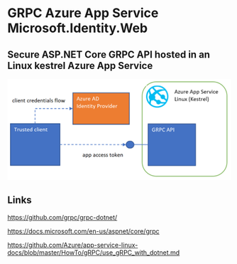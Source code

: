 # GRPC Azure App Service Microsoft.Identity.Web

## Secure ASP.NET Core GRPC API hosted in an Linux kestrel Azure App Service

![setup](https://github.com/damienbod/GrpcAzureAppServiceAppAuth/blob/main/images/appServiceGrpc_01.png)

## Links

https://github.com/grpc/grpc-dotnet/

https://docs.microsoft.com/en-us/aspnet/core/grpc

https://github.com/Azure/app-service-linux-docs/blob/master/HowTo/gRPC/use_gRPC_with_dotnet.md